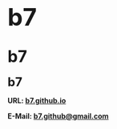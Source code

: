 <h1 id="b7"></a>  <strong><font size="7">b7</font></strong></h1>
<h2 id="b7"><strong><font size="6">b7</font></strong></h2>
<p><strong><font size="5">b7</font></strong></p>

**URL: <a href="https://b7.github.io/">b7.github.io</a>**

**E-Mail: <a href="mailyo:b7.github@gmail.com">b7.github@gmail.com</a>**
